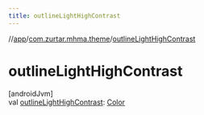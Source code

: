 ```yaml
---
title: outlineLightHighContrast
---
```

//[app](../../index.html)/[com.zurtar.mhma.theme](index.html)/[outlineLightHighContrast](outline-light-high-contrast.html)



# outlineLightHighContrast



[androidJvm]\
val [outlineLightHighContrast](outline-light-high-contrast.html): [Color](https://developer.android.com/reference/kotlin/androidx/compose/ui/graphics/Color.html)



